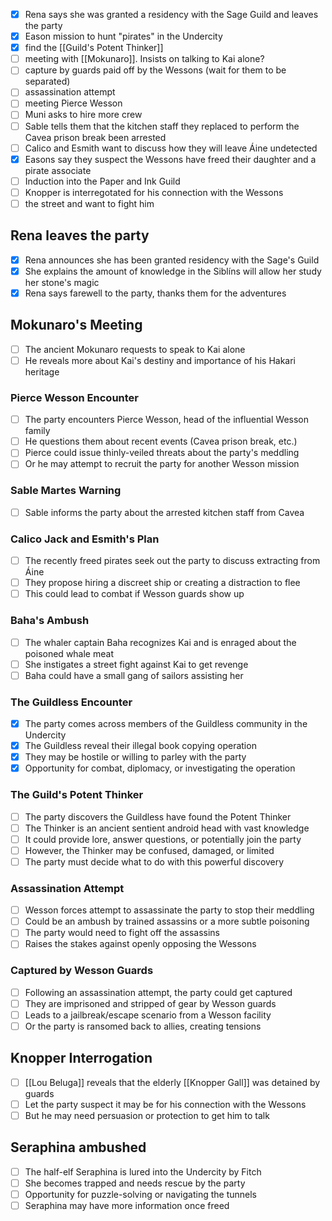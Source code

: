  - [x] Rena says she was granted a residency with the Sage Guild and leaves the party 
- [x] Eason mission to hunt "pirates" in the Undercity
- [x] find the [[Guild's Potent Thinker]] 
- [ ] meeting with [[Mokunaro]]. Insists on talking to Kai alone? 
- [ ] capture by guards paid off by the Wessons (wait for them to be separated)
- [ ] assassination attempt 
- [ ] meeting Pierce Wesson 
- [ ] Muni asks to hire more crew 
- [ ] Sable tells them that the kitchen staff they replaced to perform the Cavea prison break been arrested 
- [ ] Calico and Esmith want to discuss how they will leave Áine undetected
- [x] Easons say they suspect the Wessons have freed their daughter and a pirate associate 
- [ ] Induction into the Paper and Ink Guild 
- [ ] Knopper is interregotated for his connection with the Wessons 
- [ ]  the street and want to fight him 
## Rena leaves the party
- [x] Rena announces she has been granted residency with the Sage's Guild
- [x] She explains the amount of knowledge in the Siblíns will allow her study her stone's magic
- [x] Rena says farewell to the party, thanks them for the adventures

## Mokunaro's Meeting
- [ ] The ancient Mokunaro requests to speak to Kai alone
- [ ] He reveals more about Kai's destiny and importance of his Hakari heritage

### Pierce Wesson Encounter
- [ ] The party encounters Pierce Wesson, head of the influential Wesson family
- [ ] He questions them about recent events (Cavea prison break, etc.)
- [ ] Pierce could issue thinly-veiled threats about the party's meddling
- [ ] Or he may attempt to recruit the party for another Wesson mission

### Sable Martes Warning
- [ ] Sable informs the party about the arrested kitchen staff from Cavea

### Calico Jack and Esmith's Plan
- [ ] The recently freed pirates seek out the party to discuss extracting from Áine
- [ ] They propose hiring a discreet ship or creating a distraction to flee
- [ ] This could lead to combat if Wesson guards show up

### Baha's Ambush
- [ ] The whaler captain Baha recognizes Kai and is enraged about the poisoned whale meat
- [ ] She instigates a street fight against Kai to get revenge
- [ ] Baha could have a small gang of sailors assisting her

### The Guildless Encounter
- [x] The party comes across members of the Guildless community in the Undercity
- [x] The Guildless reveal their illegal book copying operation
- [x] They may be hostile or willing to parley with the party
- [x] Opportunity for combat, diplomacy, or investigating the operation

### The Guild's Potent Thinker
- [ ] The party discovers the Guildless have found the Potent Thinker
- [ ] The Thinker is an ancient sentient android head with vast knowledge
- [ ] It could provide lore, answer questions, or potentially join the party
- [ ] However, the Thinker may be confused, damaged, or limited
- [ ] The party must decide what to do with this powerful discovery

### Assassination Attempt
- [ ] Wesson forces attempt to assassinate the party to stop their meddling
- [ ] Could be an ambush by trained assassins or a more subtle poisoning
- [ ] The party would need to fight off the assassins
- [ ] Raises the stakes against openly opposing the Wessons

### Captured by Wesson Guards
- [ ] Following an assassination attempt, the party could get captured
- [ ] They are imprisoned and stripped of gear by Wesson guards
- [ ] Leads to a jailbreak/escape scenario from a Wesson facility
- [ ] Or the party is ransomed back to allies, creating tensions

## Knopper Interrogation
- [ ] [[Lou Beluga]]  reveals that the elderly [[Knopper Gall]] was detained by guards 
- [ ] Let the party suspect it may be for his connection with the Wessons 
- [ ] But he may need persuasion or protection to get him to talk

## Seraphina ambushed
- [ ] The half-elf Seraphina is lured into the Undercity by Fitch
- [ ] She becomes trapped and needs rescue by the party
- [ ] Opportunity for puzzle-solving or navigating the tunnels 
- [ ] Seraphina may have more information once freed